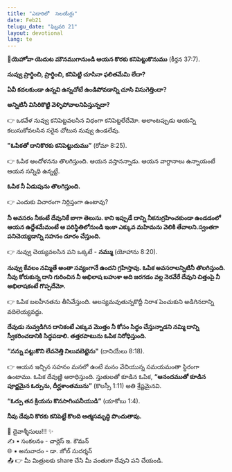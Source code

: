 ```yaml
---
title: "ఎడారిలో  సెలయేర్లు"
date: Feb21
telugu_date: "ఫిబ్రవరి 21"
layout: devotional
lang: te
---
```


**📖యెహోవా యెదుట మౌనముగానుండి ఆయన కొరకు కనిపెట్టుకొనుము**
 (కీర్తన 37:7). 


**నువ్వు ప్రార్థించి, ప్రార్థించి, కనిపెట్టి చూసినా ఫలితమేమి లేదా?**

 **ఏవీ కదలకుండా ఉన్నవి ఉన్నచోటే ఉండిపోవడాన్ని చూసి విసుగెత్తిందా?**

 **అన్నిటినీ విసిరికొట్టి వెళ్ళిపోవాలనిపిస్తున్నదా?**

👉 ఒకవేళ నువ్వు కనిపెట్టవలసిన విధంగా కనిపెట్టలేదేమో. అలాంటప్పుడు ఆయన్ని కలుసుకోవలసిన సరైన చోటున నువ్వు ఉండలేవు.

**"ఓపికతో దానికొరకు కనిపెట్టుదుము”**
 (రోమా 8:25). 

👉 ఓపిక ఆందోళనను తొలగిస్తుంది. ఆయన వస్తానన్నాడు. ఆయన వాగ్దానాలు ఉన్నాయంటే ఆయన సన్నిధి ఉన్నట్టే. 

**ఓపిక నీ ఏడుపును తొలగిస్తుంది.**

👉 ఎందుకు విచారంగా నిర్లిప్తంగా ఉంటావు? 

**నీ అవసరం నీకంటే దేవునికే బాగా తెలుసు. కాని ఇప్పుడే దాన్ని నీకనుగ్రహించకుండా ఉండడంలో ఆయన ఉద్దేశమేమంటే ఆ పరిస్థితిలోనుండి ఇంకా ఎక్కువ మహిమను వెలికి తేవాలని.స్వంతగా పనిచెయ్యడాన్ని సహనం దూరం చేస్తుంది.**

👉 నువ్వు చెయ్యవలసిన పని ఒక్కటే - **నమ్ము** (యోహాను 8:20).  

**నువ్వు కేవలం నమ్మితే అంతా సవ్యంగానే ఉందని గ్రహిస్తావు. ఓపిక అవసరాలన్నిటినీ తొలగిస్తుంది. నీవు కోరుకున్న దాని గురించిన నీ అభిలాష బహుశా అది జరగడం వల్ల నెరవేరే దేవుని చిత్తంపై నీ అభిలాషకంటే గొప్పదేమో.**

👉 ఓపిక బలహీనతను తీసివేస్తుంది. ఆలస్యమవుతున్నకొద్దీ నిరాశ పెంచుకుని అడిగినదాన్ని వదిలెయ్యవద్దు. 

**దేవుడు నువ్వడిగిన దానికంటే ఎక్కువ మొత్తం నీ కోసం సిద్ధం చేస్తున్నాడని నమ్మి దాన్ని స్వీకరించడానికి సిద్ధపడాలి. తత్తరపాటును ఓపిక నిరోధిస్తుంది.**

 **“నన్ను పట్టుకొని లేవనెత్తి నిలువబెట్టెను"** (దానియేలు 8:18). 

👉 ఆయన ఇచ్చిన సహనం మనలో ఉంటే మనం వేచియున్న సమయమంతా స్థిరంగా ఉంటాము. ఓపిక దేవుణ్ణి ఆరాధిస్తుంది. స్తుతులతో కూడిన ఓపిక, **“ఆనందముతో కూడిన పూర్ణమైన ఓర్పును, దీర్ఘశాంతమును”**
 (కొలస్సీ 1:11) అతి శ్రేష్టమైనవి. 

**“ఓర్పు తన క్రియను కొనసాగింపనీయుడి”** (యాకోబు 1:4). 

**నీవు దేవుని కొరకు కనిపెట్టే కొలది ఆత్మసమృద్ధి పొందుతావు.**

<div class="blessing">🙏 <span class="bless-text">దైవాశ్శీసులు!!!</span> ✨</div>

<div class="credit">✍️ <span class="credit-text">▪ సంకలనం - చార్లెస్ ఇ. కౌమన్</span></div>
<div class="credit">🌐 <span class="credit-text">▪ అనువాదం - డా. జోబ్ సుదర్శన్</span></div>


<div class="share">📤 👉 <span class="share-text">మీ మిత్రులకు share చేసి మీ వంతుగా దేవుని పని చేయండి.</span></div>
